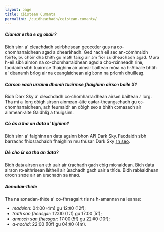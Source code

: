 ```yaml
---
layout: page
title: Cèistean Cumanta
permalink: /cuidheachadh/ceistean-cumanta/
---
```


##### Ciamar a tha e ag obair?

Bidh sinn a' cleachdadh seirbheisean geocoder gus na co-chomharraidhean agad a dhearbhadh. Ged nach eil seo an-còmhnaidh foirfe, bu chòir dha bhith gu math faisg air am fior suidheachadh agad. Mura h-eil sibh airson na co-chomharraidhean agad a cho-roinneadh rinn, faodaidh sibh tuairmse fhaighinn air aimsir bailtean mòra na h-Alba le bhtih a' dèanamh brìog air na ceanglaichean aig bonn na prìomh dhuilleag.

##### Carson nach urrainn dhomh tuairmse fhaighinn airson baile X?

Bidh Dark Sky a' cleachdadh co-chomharraidhean airson bailtean a lorg. Tha mi a' lorg dòigh airson ainmean-àite eadar-theangachadh gu co-chomharraidhean, ach feumaidh an dòigh seo a bhith comasach air ainmean-àite Gàidhlig a thuigsinn.

##### Cò às a tha an data a' tighinn?

Bidh sinn a' faighinn an data againn bhon API Dark Sky. Faodaidh sibh barrachd fhiosrachaidh fhaighinn mu thùsan Dark Sky [an seo](https://darksky.net/dev/docs/sources).

##### Dè cho ùr sa tha an data?

Bidh data airson an ath uair air ùrachadh gach còig mionaidean. Bidh data airson ro-aithrisean làitheil air ùrachadh gach uair a thìde. Bidh rabhaidhean droch shìde air an ùrachadh sa bhad.

##### Aonadan-thìde

Tha na aonadan-thìde a' co-fhreagairt ris na h-amannan na leanas:

* _madainn_: 04:00 (4m) gu 12:00 (12f);
* _tràth san fheasgar_: 12:00 (12f) gu 17:00 (5f);
* _anmoch san fheasgar_: 17:00 (5f) gu 22:00 (10f);
* _a-nochd_: 22:00 (10f) gu 04:00 (4m).

